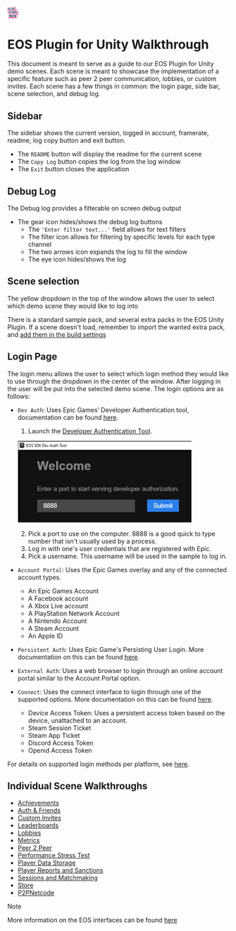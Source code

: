 <a href="/README.md"><img src="/docs/images/PlayEveryWareLogo.gif" alt="README.md" width="5%"/></a>

# EOS Plugin for Unity Walkthrough
 
This document is meant to serve as a guide to our EOS Plugin for Unity demo scenes. Each scene is meant to showcase the implementation of a specific feature such as peer 2 peer communication, lobbies, or custom invites.
Each scene has a few things in common: the login page, side bar, scene selection, and debug log.

## Sidebar
The sidebar shows the current version, logged in account, framerate, readme, log copy button and exit button.
 - The ``README`` button will display the readme for the current scene
 - The ``Copy Log`` button copies the log from the log window
 - The ``Exit``    button closes the application


## Debug Log
The Debug log provides a filterable on screen debug output
- The gear icon hides/shows the debug log buttons
    - The ``'Enter filter text...'`` field allows for text filters
    - The filter icon allows for filtering by specific levels for each type channel
    - The two arrows icon expands the log to fill the window
    - The eye icon hides/shows the log


## Scene selection
The yellow dropdown in the top of the window allows the user to select which demo scene they would like to log into

There is a standard sample pack, and several extra packs in the EOS Unity Plugin. If a scene doesn't load, remember to import the wanted extra pack, and [add them in the build settings](/README.md#importing-samples)


## Login Page
The login menu allows the user to select which login method they would like to use through the dropdown in the center of the window. After logging in the user will be put into the selected demo scene.
The login options are as follows:
- ``Dev Auth``: Uses Epic Games’ Developer Authentication tool, documentation can be found [here](https://dev.epicgames.com/docs/epic-account-services/developer-authentication-tool).
    1. Launch the [Developer Authentication Tool](https://dev.epicgames.com/docs/services/en-US/EpicAccountServices/DeveloperAuthenticationTool/index.html).

    ![Dev Auth Tool](/docs/images/dev_auth_tool.gif)

    2. Pick a port to use on the computer. 8888 is a good quick to type number that isn't usually used by a process.
    3. Log in with one's user credentials that are registered with Epic.
    4. Pick a username. This username will be used in the sample to log in.

- ``Account Portal``: Uses the Epic Games overlay and any of the connected account types.
    - An Epic Games Account
    - A Facebook account
    - A Xbox Live account
    - A PlayStation Network Account
    - A Nintendo Account
    - A Steam Account
    - An Apple ID
- ``Persistent Auth``: Uses Epic Game's Persisting User Login. More documentation on this can be found [here](https://dev.epicgames.com/docs/epic-account-services/auth/auth-interface#persisting-user-login-to-epic-account-outside-epic-games-launcher).
- ``External Auth``: Uses a web browser to login through an online account portal similar to the Account Portal option.
- ``Connect``: Uses the connect interface to login through one of the supported options. More documentation on this can be found [here](https://dev.epicgames.com/docs/game-services/eos-connect-interface?sessionInvalidated=true).
    - Device Access Token: Uses a persistent access token based on the device, unattached to an account.
    - Steam Session Ticket
    - Steam App Ticket
    - Discord Access Token  
    - Openid Access Token


For details on supported login methods per platform, see [here](/docs/login_type_by_platform.md).


## Individual Scene Walkthroughs
- [Achievements](/docs/scene_walkthrough/achievements_walkthrough.md)
- [Auth & Friends](/docs/scene_walkthrough/auth&friends_walkthrough.md)
- [Custom Invites](/docs/scene_walkthrough/customInvites_walkthrough.md)
- [Leaderboards](/docs/scene_walkthrough/leaderboards_walkthrough.md)
- [Lobbies](/docs/scene_walkthrough/lobbies_walkthrough.md)
- [Metrics](/docs/scene_walkthrough/metrics_walkthrough.md)
- [Peer 2 Peer](/docs/scene_walkthrough/P2P_walkthrough.md)
- [Performance Stress Test](/docs/scene_walkthrough/performance_stress_test_walkthrough.md)
- [Player Data Storage](/docs/scene_walkthrough/player_data_storage_walkthrough.md)
- [Player Reports and Sanctions](/docs/scene_walkthrough/player_reports_and_sanctions_walkthrough.md)
- [Sessions and Matchmaking](/docs/scene_walkthrough/sessions_and_matchmaking_walkthrough.md)
- [Store](/docs/scene_walkthrough/store_walkthrough.md)
- [P2PNetcode](/docs/scene_walkthrough/P2P_netcode_walkthrough.md)

> [!NOTE]
> More information on the EOS interfaces can be found [here](https://dev.epicgames.com/docs)
